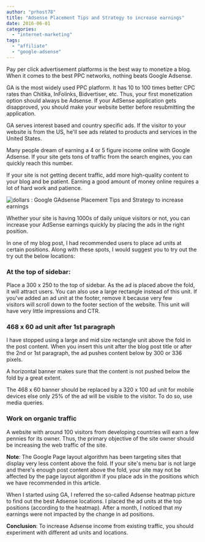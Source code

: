 ```yaml
---
author: "prhost78"
title: "Adsense Placement Tips and Strategy to increase earnings"
date: 2016-06-01
categories: 
  - "internet-marketing"
tags: 
  - "affiliate"
  - "google-adsense"
---
```


Pay per click advertisement platforms is the best way to monetize a blog. When it comes to the best PPC networks, nothing beats Google Adsense.

GA is the most widely used PPC platform. It has 10 to 100 times better CPC rates than Chitika, InFolinks, Bidvertiser, etc. Thus, your first monetization option should always be Adsense. If your AdSense application gets disapproved, you should make your website better before resubmitting the application.

GA serves interest based and country specific ads. If the visitor to your website is from the US, he'll see ads related to products and services in the United States.

Many people dream of earning a 4 or 5 figure income online with Google Adsense. If your site gets tons of traffic from the search engines, you can quickly reach this number.

If your site is not getting decent traffic, add more high-quality content to your blog and be patient. Earning a good amount of money online requires a lot of hard work and patience.

![dollars : Google GAdsense Placement Tips and Strategy to increase earnings](images/adsense-dollars-1.jpg)

Whether your site is having 1000s of daily unique visitors or not, you can increase your AdSense earnings quickly by placing the ads in the right position.

In one of my blog post, I had recommended users to place ad units at certain positions. Along with these spots, I would suggest you to try out the try out the below locations:

### At the top of sidebar:

Place a 300 x 250 to the top of sidebar. As the ad is placed above the fold, it will attract users. You can also use a large rectangle instead of this unit. If you've added an ad unit at the footer, remove it because very few visitors will scroll down to the footer section of the website. This unit will have very little impressions and CTR.

### 468 x 60 ad unit after 1st paragraph

I have stopped using a large and mid size rectangle unit above the fold in the post content. When you insert this unit after the blog post title or after the 2nd or 1st paragraph, the ad pushes content below by 300 or 336 pixels.

A horizontal banner makes sure that the content is not pushed below the fold by a great extent.

The 468 x 60 banner should be replaced by a 320 x 100 ad unit for mobile devices else only 25% of the ad will be visible to the visitor. To do so, use media queries.

### Work on organic traffic

A website with around 100 visitors from developing countries will earn a few pennies for its owner. Thus, the primary objective of the site owner should be increasing the web traffic of the site.

**Note**: The Google Page layout algorithm has been targeting sites that display very less content above the fold. If your site's menu bar is not large and there's enough post content above the fold, your site may not be affected by the page layout algorithm if you place ads in the positions which we have recommended in this article.

When I started using GA, I referred the so-called Adsense heatmap picture to find out the best Adsense locations. I placed the ad units at the top positions (according to the heatmap). After a month, I noticed that my earnings were not impacted by the change in ad positions.

**Conclusion**: To increase Adsense income from existing traffic, you should experiment with different ad units and locations.
